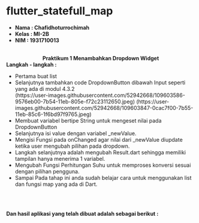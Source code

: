 # flutter_statefull_map

<ul>
  <li><b>Nama    : Chafidhoturrochimah</b></li>
  <li><b>Kelas   : MI-2B</b></li>
  <li><b>NIM     : 1931710013</b></li>  
</ul><br>

<center><b>Praktikum 1 Menambahkan Dropdown Widget</b><br></center>
<b>Langkah - langkah : </b><br>
<ul>
  <li>Pertama buat list</li>
  <li>Selanjutnya tambahkan code DropdownButton dibawah Input seperti yang ada di modul 4.3.2</li>
  (https://user-images.githubusercontent.com/52942668/109603586-9576eb00-7b54-11eb-805e-f72c23112650.jpeg)
  (https://user-images.githubusercontent.com/52942668/109603847-0cac7f00-7b55-11eb-85c6-1f6bd97f9765.jpeg)
  <li>Membuat variabel bertipe String untuk mengeset nilai pada DropdownButton</li> 
  <li>Selanjutnya isi value dengan variabel _newValue.</li>
  <li>Mengisi Fungsi pada onChanged agar  nilai dari _newValue diupdate ketika user mengubah pilihan pada dropdown.</li>
  <li>Langkah selanjutnya adalah mengubah Result.dart sehingga memiliki tampilan hanya menerima 1 variabel.</li>
  <li>Mengubah Fungsi Perhitungan Suhu untuk memproses konversi sesuai dengan pilihan pengguna.</li>
  <li>Sampai Pada tahap ini anda sudah belajar cara untuk menggunakan list dan fungsi map yang ada di Dart.</li>
</ul><br><br>

<b>Dan hasil aplikasi yang telah dibuat adalah sebagai berikut : </b><br>
